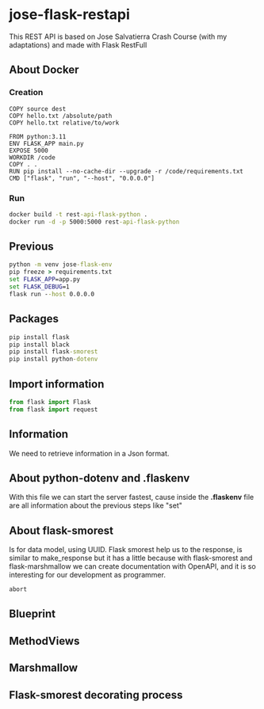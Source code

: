 # jose-flask-restapi
This REST API is based on Jose Salvatierra Crash Course (with my adaptations) and made with Flask RestFull

## About Docker

### Creation 

```Docker
COPY source dest
COPY hello.txt /absolute/path
COPY hello.txt relative/to/work
```

```Docker
FROM python:3.11
ENV FLASK_APP main.py
EXPOSE 5000
WORKDIR /code
COPY . .
RUN pip install --no-cache-dir --upgrade -r /code/requirements.txt
CMD ["flask", "run", "--host", "0.0.0.0"]
```

### Run

```cmd
docker build -t rest-api-flask-python .
docker run -d -p 5000:5000 rest-api-flask-python
```


## Previous 

```cmd
python -m venv jose-flask-env
pip freeze > requirements.txt
set FLASK_APP=app.py
set FLASK_DEBUG=1
flask run --host 0.0.0.0

```

## Packages
```cmd
pip install flask
pip install black
pip install flask-smorest
pip install python-dotenv
```

## Import information

```python
from flask import Flask
from flask import request
```

## Information

We need to retrieve information in a Json format. 

## About python-dotenv and .flaskenv

With this file we can start the server fastest, cause inside the __.flaskenv__ file are all information about the previous steps like "set"

## About flask-smorest

Is for data model, using UUID. Flask smorest help us to the response, is similar to make_response but it has a little because with flask-smorest and flask-marshmallow we can create documentation with OpenAPI, and it is so interesting for our development as programmer. 

```python
abort
```

## Blueprint

## MethodViews

## Marshmallow

## Flask-smorest decorating process
